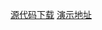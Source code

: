 [源代码下载](https://github.com/harryluo163/toutiao/tree/master/CSS实现的Table表头固定)
[演示地址](http://47.105.36.188:3030/toutiao/CSS实现的Table表头固定/index.html)